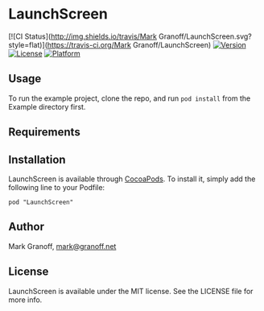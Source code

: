 # LaunchScreen

[![CI Status](http://img.shields.io/travis/Mark Granoff/LaunchScreen.svg?style=flat)](https://travis-ci.org/Mark Granoff/LaunchScreen)
[![Version](https://img.shields.io/cocoapods/v/LaunchScreen.svg?style=flat)](http://cocoadocs.org/docsets/LaunchScreen)
[![License](https://img.shields.io/cocoapods/l/LaunchScreen.svg?style=flat)](http://cocoadocs.org/docsets/LaunchScreen)
[![Platform](https://img.shields.io/cocoapods/p/LaunchScreen.svg?style=flat)](http://cocoadocs.org/docsets/LaunchScreen)

## Usage

To run the example project, clone the repo, and run `pod install` from the Example directory first.

## Requirements

## Installation

LaunchScreen is available through [CocoaPods](http://cocoapods.org). To install
it, simply add the following line to your Podfile:

    pod "LaunchScreen"

## Author

Mark Granoff, mark@granoff.net

## License

LaunchScreen is available under the MIT license. See the LICENSE file for more info.

